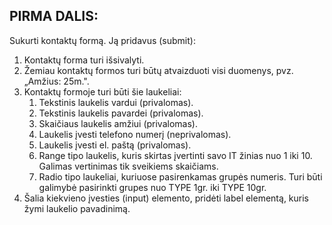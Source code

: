 ## PIRMA DALIS:

Sukurti kontaktų formą. Ją pridavus (submit):

1. Kontaktų forma turi išsivalyti.
2. Žemiau kontaktų formos turi būtų atvaizduoti visi duomenys, pvz. „Amžius: 25m.".
3. Kontaktų formoje turi būti šie laukeliai:
   1. Tekstinis laukelis vardui (privalomas).
   2. Tekstinis laukelis pavardei (privalomas).
   3. Skaičiaus laukelis amžiui (privalomas).
   4. Laukelis įvesti telefono numerį (neprivalomas).
   5. Laukelis įvesti el. paštą (privalomas).
   6. Range tipo laukelis, kuris skirtas įvertinti savo IT žinias nuo 1 iki 10. Galimas vertinimas tik sveikiems skaičiams.
   7. Radio tipo laukeliai, kuriuose pasirenkamas grupės numeris. Turi būti galimybė pasirinkti grupes nuo TYPE 1gr. iki TYPE 10gr.
4. Šalia kiekvieno įvesties (input) elemento, pridėti label elementą, kuris žymi laukelio pavadinimą.
